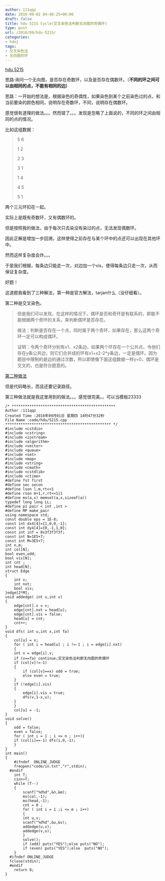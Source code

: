 ```yaml
---
author: 111qqz
date: 2016-09-02 04:40:25+00:00
draft: false
title: hdu 5215 Cycle(交叉染色法判断无向图的奇偶环)
type: post
url: /2016/09/hdu-5215/
categories:
- hdoj
tags:
- 交叉染色法
- 无向图的环
---
```


[hdu 5215](http://acm.split.hdu.edu.cn/showproblem.php?pid=5215)

思路:询问一个无向图，是否存在奇数环，以及是否存在偶数环。（**不同的环之间可以由相同的点，不能有相同的边）**

思路：一开始的想法是，根据染色的奇偶性，如果染色到某个之前染色过的点，和当前要染的颜色相同，说明存在奇数环，不同，说明存在偶数环。

感觉很有道理的做法。。。然而错了。。。发现是忽略了上面说的，不同的环之间由相同的点的情况。

比如这组数据：


<blockquote>5 6

1 2

2 3

3 1

1 4

4 5

5 1</blockquote>


两个三元环扣在一起。

实际上是既有奇数环，又有偶数环的。

但是按照我的做法，由于每次只去染没有染过的点，无法发现偶数环。

因此正解是增加一步回溯，这样使得之前存在与某个环中的点还可以出现在其他环中。

然而这样复杂度会炸。。。

于是我们根据，每条边只能走一次，对边加一个vis，使得每条边只走一次，从而保证复杂度。

好题！

这道题我看到了三种解法，第一种是官方解法，tarjan什么（没仔细看）。

第二种是交叉染色。


<blockquote>但是我们可以发现，在这样的情况下，偶环是否和奇环是有联系的，即能不能根据两个奇环的关系，来判断偶环是否存在。

做法：判断是否存在一个点，同时属于两个奇环，如果存在，那么这两个奇环一定可以构成偶环。

证明：令两个奇环分别有x1、x2条边，如果两个环存在一个公共点，令他们存在y条公共边，则它们合并成的环有x1+x2-2*y条边，一定是偶环。因为题目中限制的是边的通过次数，所以即使像下面这组数据一样y=0，偶环是交叉的，也是符合题意的。</blockquote>



[第二种做法](http://www.hardbird.net/hdu-5215-cycle%E4%BA%8C%E5%88%86%E5%9B%BE%E6%9F%93%E8%89%B2%E5%88%A4%E5%A5%87%E5%81%B6%E7%8E%AF/)

但是代码略长，而且还要记录路径。

第三种做法就是我这里用到的做法。。。感觉很完美。。可以当模板23333



    
    /* ***********************************************
    Author :111qqz
    Created Time :2016年09月01日 星期四 14时47分32秒
    File Name :code/hdu/5215.cpp
    ************************************************ */
    #include <cstdio>
    #include <cstring>
    #include <iostream>
    #include <algorithm>
    #include <vector>
    #include <queue>
    #include <set>
    #include <map>
    #include <string>
    #include <cmath>
    #include <cstdlib>
    #include <ctime>
    #define fst first
    #define sec secon
    #define lson l,m,rt<<1
    #define rson m+1,r,rt<<1|1
    #define ms(a,x) memset(a,x,sizeof(a))
    typedef long long LL;
    #define pi pair < int ,int >
    #define MP make_pair
    using namespace std;
    const double eps = 1E-8;
    const int dx4[4]={1,0,0,-1};
    const int dy4[4]={0,-1,1,0};
    const int inf = 0x3f3f3f3f;
    const int N=1E5+7;
    const int M=3E5+7;
    int n,m;
    int col[N];
    bool even,odd;
    bool vis[N];
    int cnt ;
    int head[N];
    struct Edge
    {
        int v;
        int nxt;
        bool vis;
    }edge[2*M];  
    void addedge( int u,int v)
    {
        edge[cnt].v = v;
        edge[cnt].nxt = head[u];
        edge[cnt].vis = false;
        head[u] = cnt;
        cnt++;
    }
    void dfs( int u,int x,int fa)
    {
        col[u] = x;
        for ( int i = head[u] ; i !=-1 ; i = edge[i].nxt)
        {
    	int v = edge[i].v;
    	if (v==fa) continue;交叉染色法判断无向图的奇偶环
    	if (col[v]!=-1)
    	{
    	    if (col[v]==x) odd = true;
    	    else even = true;
    	}
    	if (!edge[i].vis)
    	{
    	    edge[i].vis = true;
    	    dfs(v,1-x,u);
    	}
        }
        col[u] = -1;
    }
    void solve()
    {
        odd = false;
        even = false;
        for ( int i = 1 ; i <= n ; i++){
    	if (col[i]==-1) dfs(i,0,-1);
        }
    }
    int main()
    {
    	#ifndef  ONLINE_JUDGE 
    	freopen("code/in.txt","r",stdin);
      #endif
    	int T;
    	cin>>T;
    	while (T--)
    	{
    	    scanf("%d%d",&n,&m);
    	    ms(col,-1);
    	    ms(head,-1);
    	    cnt = 0 ;
    	    for ( int i = 1 ;i <= m ; i++)
    	    {
    		int u,v;
    		scanf("%d%d",&u,&v);
    		addedge(u,v);
    		addedge(v,u);
    	    }
    	    solve();
    	    if (odd) puts("YES");else puts("NO");
    	    if (even) puts("YES");else  puts("NO");
    	}
      #ifndef ONLINE_JUDGE  
      fclose(stdin);
      #endif
        return 0;
    }
    



